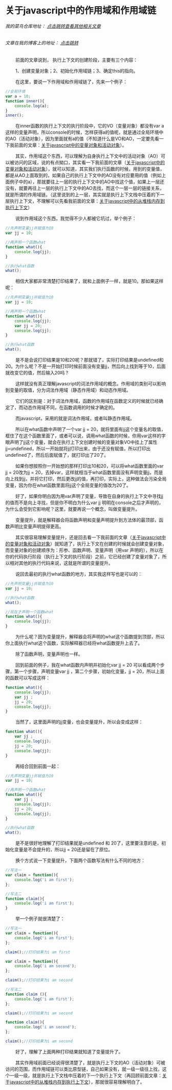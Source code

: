 # 关于javascript中的作用域和作用域链
###### 我的菜鸟仓库地址： [点击跳转查看其他相关文章](https://github.com/ershing/RookieAngle "菜鸟仓库")
###### 文章在我的博客上的地址： [点击跳转](http://www.ershing.cn/javascript-scope-chain/ "点击我")

        前面的文章说到， 执行上下文的创建阶段，主要有三个内容：

        1、创建变量对象；2、初始化作用域链；3、确定this的指向。

        在这里，要说一下作用域和作用域链了，先来一个例子：
```javascript
//全局环境
var a = 10;
function inner(){
    console.log(a);
}
inner();
```
        在inner函数的执行上下文的执行阶段中，它的VO（变量对象）都没有var a这样的变量声明，所以console的时候，怎样获得a的值呢，就是通过全局环境中的AO（活动对象），因为里面就有a的值（不知道什么是VO和AO，一定要先看一下我前面的文章：[关于javascript中的变量对象和活动对象](https://github.com/ershing/RookieAngle/blob/master/javascript/javascriptvariableobject.md "关于javascript中的变量对象和活动对象")）。

        其实，作用域这个东西，可以理解为自身执行上下文中的活动对象（AO）可以被访问的区域，说的有点拗口，其实看一下我前面的文章（[关于javascript中的变量对象和活动对象](https://github.com/ershing/RookieAngle/blob/master/javascript/javascriptvariableobject.md "关于javascript中的变量对象和活动对象")），就可以知道，其实我们执行函数的时候，用到的变量值，都是从AO上面取到的，如果自己的执行上下文中的AO没有对应要用的值（例如上面例子中的a），那就要往上一层的执行上下文中的AO中找这个值，如果上一层还没有，就要再往上一层的执行上下文中的AO去找，而这个一层一层的链接关系，就是所谓的作用域链。（这里说到的上一层，其实就是执行上下文栈中压着的下一层执行上下文，不理解可以先看我前面的文章：[关于javascript中的从堆栈内存到执行上下文](https://github.com/ershing/RookieAngle/blob/master/javascript/executioncontext.md "关于javascript中的从堆栈内存到执行上下文")）

        说到作用域这个东西，我觉得不少人都被它坑过，举个例子：
```javascript
//先声明变量jj并赋值为10
var jj = 10;

//再声明一个函数what
function what(){
    console.log(jj);
}

//执行what函数
what();
```
        相信大家都非常清楚打印结果了，就和上面例子一样，就是10。那如果这样呢：
```javascript
//先声明变量jj并赋值为10
var jj = 10;

//再声明一个函数what
function what(){
    console.log(jj);
    var jj = 20;
    console.log(jj);
}

//执行what函数
what();
```
        是不是会说打印结果是10和20呢？那就错了，实际打印结果是undefined和20。为什么呢？不是一开始打印时候前面没有变量jj，然后向上找到等于10，后面就改变它的值，然后输入20吗？

        这样就没有真正理解javascript的词法作用域的概念。作用域的类别可以影响到变量的取值，分为词法作用域（静态作用域）和动态作用域。

        它们的区别是：对于词法作用域，函数的作用域在函数定义的时候就已经确定了，而动态作用域不同，在函数调用的时候才确定的。

        而javascript，采用的就是词法作用域，或者叫静态作用域。

        所以在what函数中声明了一个var jj = 20，就将里面有jj这个变量名的取值，框住了在这个函数里面了，或者可以说，调用what函数的时候，你用var这样的字眼声明了jj这个变量，就会在执行上下文创建时候的变量对象VO中挂上了属性jj=undefined，所以一开始就将jj打印出来，由于还没有赋值，所以打印出undefined了，然后后面赋值了，就打印出了20了。

        如果你想按照你一开始想的那样打印出10和20，可以将what函数里面的var jj = 20改为jj = 20，去掉var，这样就相当于what函数里面没有声明变量jj，而是向上找到jj，并将它打印，然后更改jj的值，再打印，实际上，这种做法会污染全局变量，因为你在what函数里面将jj这个全局变量的值改为20了。

        好了，如果你明白因为用var声明了变量，导致在自身的执行上下文中寻找jj的值而不是向上寻找，但是你不明白为什么var jj 明明在console之后才声明的，为什么会受到它影响呢？这里，就要再说一个概念，叫做变量提升。

        变量提升，就是解释器会将函数声明和变量声明提升到方法体的最顶部，函数声明比变量声明提得更高。

        其实很容易理解变量提升，还是回去看一下我前面的文章（[关于javascript中的变量对象和活动对象](https://github.com/ershing/RookieAngle/blob/master/javascript/javascriptvariableobject.md "关于javascript中的变量对象和活动对象")）就知道了，执行上下文在创建的时候就会创建变量对象，而变量对象的创建顺序为：形参、函数声明、变量声明（用var 声明的），所以在你的代码执行阶段（执行上下文的执行阶段）之前，它已经创建了变量对象了，所以相对其他的执行代码来说，这就是所谓的变量提升。

        说回去最初的执行what函数的地方，其实我这样写也是可以的：
```javascript
//先声明变量jj并赋值为10
var jj = 10;

//执行what函数
what();

//现在才声明一个函数what
function what(){
    console.log(jj);
}
```
        为什么呢？因为变量提升，解释器会将声明的what这个函数提到顶部，所以你上面执行what这个函数，实际解释器已经将what函数提升上去了。

        除了函数声明，变量声明也一样。

        回到前面的例子，我在what函数内声明并初始化var jj = 20 可以看成两个步骤，第一个步骤，声明变量var jj ，第二个步骤，初始化变量，jj = 20，所以上面的函数可以写成这样：
```javascript
function what(){
    console.log(jj);
    var jj ;
    jj = 20;
    console.log(jj);
}
```
        当然了，这里面声明的jj变量，也会变量提升，所以会变成这样：
```javascript
function what(){
    var jj ;
    console.log(jj);
    jj = 20;
    console.log(jj);
}
```
        再结合回到前面一起：
```javascript
//先声明变量jj并赋值为10
var jj = 10;

//再声明一个函数what
function what(){
    var jj ;
    console.log(jj);
    jj = 20;
    console.log(jj);
}

//执行what函数
what();
```
        是不是很好地理解了打印结果就是undefined 和 20了，这里要注意的是，初始化变量是不会提升的，所以jj = 20还是留在了原位。

        换个方式说一下变量提升，下面两个函数写法有什么不同的地方：
```javascript
//写法一
var claim = function(){
    console.log('i am first');
};

//写法二
function claim(){
    console.log('i am first');
}
```
        举一个例子就很清楚了：
```javascript
//写法一
var claim = function(){
    console.log('i am first');
};

claim();//打印结果为i am first

var claim = function(){
    console.log('i am second');
};

claim();//打印结果为i am second
```
```javascript
//写法二
function claim (){
    console.log('i am first');
};

claim();//打印结果为i am second

function claim(){
    console.log('i am second');
};

claim();//打印结果为i am second
```
        好了，理解了上面两种打印结果就知道了变量提升了。

        其实作用域前面已经说得很清楚了，就是执行上下文的AO（活动对象）可被访问的范围，而作用域链可以类比原型链，自己如果没有，就一级一级往上找，这个一级一级，就是执行上下文栈中压着的下一个执行上下文（再回顾前面文章：[关于javascript中的从堆栈内存到执行上下文](https://github.com/ershing/RookieAngle/blob/master/javascript/executioncontext.md "关于javascript中的从堆栈内存到执行上下文")），那就很容易理解明白了。
